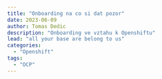 ```yaml
---
title: "Onboarding na co si dat pozor"
date: 2023-06-09
author: Tomas Dedic
description: "Onboarding ve vztahu k Openshiftu"
lead: "all your base are belong to us"
categories:
  - "Openshift"
tags:
  - "OCP"
---
```

